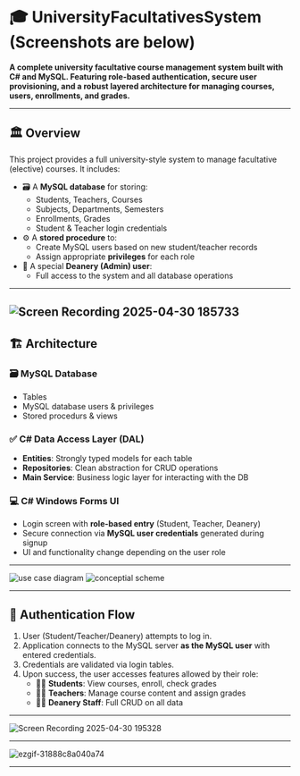 # 🎓 UniversityFacultativesSystem (Screenshots are below)

**A complete university facultative course management system built with C# and MySQL. Featuring role-based authentication, secure user provisioning, and a robust layered architecture for managing courses, users, enrollments, and grades.**

---

## 🏛️ Overview

This project provides a full university-style system to manage facultative (elective) courses. It includes:

- 🗃️ A **MySQL database** for storing:
  - Students, Teachers, Courses
  - Subjects, Departments, Semesters
  - Enrollments, Grades
  - Student & Teacher login credentials
- ⚙️ A **stored procedure** to:
  - Create MySQL users based on new student/teacher records
  - Assign appropriate **privileges** for each role
- 👤 A special **Deanery (Admin) user**:
  - Full access to the system and all database operations

---
![Screen Recording 2025-04-30 185733](https://github.com/user-attachments/assets/94260486-3581-4f65-a490-3f503a0d4311)
---

## 🏗️ Architecture

### 🗃️ MySQL Database
- Tables
- MySQL database users & privileges
- Stored procedurs & views

### ✅ C# Data Access Layer (DAL)

- **Entities**: Strongly typed models for each table
- **Repositories**: Clean abstraction for CRUD operations
- **Main Service**: Business logic layer for interacting with the DB

### 💻 C# Windows Forms UI

- Login screen with **role-based entry** (Student, Teacher, Deanery)
- Secure connection via **MySQL user credentials** generated during signup
- UI and functionality change depending on the user role

---

![use case diagram](https://github.com/user-attachments/assets/a475bcd1-006e-43de-a063-305dcfbca108)
![conceptial scheme](https://github.com/user-attachments/assets/add24ad9-eaeb-48e2-bdd2-4a6138e28452)


---

## 🔐 Authentication Flow

1. User (Student/Teacher/Deanery) attempts to log in.
2. Application connects to the MySQL server **as the MySQL user** with entered credentials.
3. Credentials are validated via login tables.
4. Upon success, the user accesses features allowed by their role:
   - 🧑‍🎓 **Students**: View courses, enroll, check grades
   - 👩‍🏫 **Teachers**: Manage course content and assign grades
   - 🧑‍💼 **Deanery Staff**: Full CRUD on all data

---

![Screen Recording 2025-04-30 195328](https://github.com/user-attachments/assets/006fd921-db05-4235-8036-d6838ea515fa)

---

![ezgif-31888c8a040a74](https://github.com/user-attachments/assets/f8ae57bc-9e22-4a05-ab00-44d50f7d371f)


---
